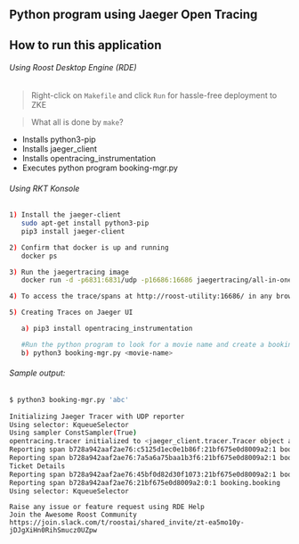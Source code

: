 ## Python program using Jaeger Open Tracing

## How to run this application

###### Using Roost Desktop Engine (RDE)

> Right-click on `Makefile` and click `Run` for hassle-free deployment to ZKE

 >What all is done by `make`?
  * Installs python3-pip 
  * Installs jaeger_client
  * Installs opentracing_instrumentation
  * Executes python program booking-mgr.py
  

###### _Using RKT Konsole_
```bash
1) Install the jaeger-client
   sudo apt-get install python3-pip
   pip3 install jaeger-client

2) Confirm that docker is up and running
   docker ps 

3) Run the jaegertracing image
   docker run -d -p6831:6831/udp -p16686:16686 jaegertracing/all-in-one:latest

4) To access the trace/spans at http://roost-utility:16686/ in any browser.

5) Creating Traces on Jaeger UI

   a) pip3 install opentracing_instrumentation

   #Run the python program to look for a movie name and create a booking
   b) python3 booking-mgr.py <movie-name>
```   

###### Sample output:

```bash
$ python3 booking-mgr.py 'abc'      
      
Initializing Jaeger Tracer with UDP reporter
Using selector: KqueueSelector
Using sampler ConstSampler(True)
opentracing.tracer initialized to <jaeger_client.tracer.Tracer object at 0x10b01a050>[app_name=booking]
Reporting span b728a942aaf2ae76:c5125d1ec0e1b86f:21bf675e0d8009a2:1 booking.CheckCinema
Reporting span b728a942aaf2ae76:7a5a6a75baa1b3f6:21bf675e0d8009a2:1 booking.CheckShowtime
Ticket Details
Reporting span b728a942aaf2ae76:45bf0d82d30f1073:21bf675e0d8009a2:1 booking.BookShow
Reporting span b728a942aaf2ae76:21bf675e0d8009a2:0:1 booking.booking
Using selector: KqueueSelector
```

``` 
Raise any issue or feature request using RDE Help
Join the Awesome Roost Community https://join.slack.com/t/roostai/shared_invite/zt-ea5mo10y-jDJgXiHn0RihSmucz0UZpw
```

